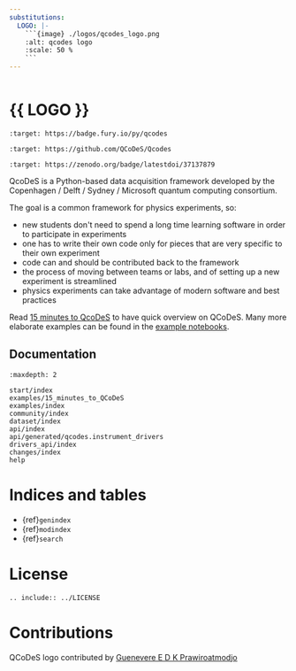 ```yaml
---
substitutions:
  LOGO: |-
    ```{image} ./logos/qcodes_logo.png
    :alt: qcodes logo
    :scale: 50 %
    ```
---
```


```{title} Home
```

# {{ LOGO }}

```{image} https://badge.fury.io/py/qcodes.svg
:target: https://badge.fury.io/py/qcodes
```

```{image} https://img.shields.io/badge/source-github-ff69b4.svg
:target: https://github.com/QCoDeS/Qcodes
```

```{image} https://zenodo.org/badge/37137879.svg
:target: https://zenodo.org/badge/latestdoi/37137879
```

QcoDeS is a Python-based data acquisition framework developed by the Copenhagen / Delft / Sydney / Microsoft quantum computing consortium.

The goal is a common framework for physics experiments, so:

- new students don't need to spend a long time learning software in order to
  participate in experiments
- one has to write their own code only for pieces that are very specific
  to their own experiment
- code can and should be contributed back to the framework
- the process of moving between teams or labs, and of setting up
  a new experiment is streamlined
- physics experiments can take advantage of modern software and best practices

Read [15 minutes to QcoDeS](examples/15_minutes_to_QCoDeS.ipynb) to have quick overview on QCoDeS.
Many more elaborate examples can be found in the [example notebooks](examples/index.rst).

## Documentation

```{toctree}
:maxdepth: 2

start/index
examples/15_minutes_to_QCoDeS
examples/index
community/index
dataset/index
api/index
api/generated/qcodes.instrument_drivers
drivers_api/index
changes/index
help
```

# Indices and tables

- {ref}`genindex`
- {ref}`modindex`
- {ref}`search`

# License

```{eval-rst}
.. include:: ../LICENSE

```

# Contributions

QCoDeS logo contributed by [Guenevere E D K Prawiroatmodjo](mailto:bqv662@alumni.ku.dk)
